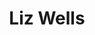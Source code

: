 ---
title: Liz Wells
headshot: images/uploads/Liz_Wells.jpg
job: User Experience Designer at Stink Studios
bio: Liz Wells is a user experience designer based in Brooklyn, New York. Her work combines a background in graphic design with technology and user-centered design thinking. Liz currently works at Stink Studios, where she is responsible for all phases of the UX process, from concepting and information architecture to wireframing and prototyping. Liz advises visual designers and developers throughout the lifecycle of a project to help them meet Stink’s high standards for usability and design. While at Stink Studios, Liz has created products and experiences for a wide range of brands in music, automotive, technology, fashion, media, and nonprofit. Her work has been recognized by The One Show, The Webbys, Awwwards, FWA, Communication Arts, Cannes Lions and D&AD, and featured in The Next Web, The Verge, The New York Times, Quartz, BuzzFeed, Adweek, and Artsy to name a few. Her work on for the Equal Justice Initiative was showcased in an exhibit at the Brooklyn Museum during the summer of 2017 entitled The Legacy of Lynching&#58; Confronting Racial Terror in America, and is currently on display at The Legacy Museum in Montgomery, Alabama. Liz received her BFA in Graphic Design from the Rochester Institute of Technology in 2015. Her foundation in design thinking informs her work as a UX designer. She has guest lectured at SVA and taught a workshop at RIT. In 2017, Liz was a finalist for Young Guns 15 by the The One Club for Creativity/ADC. She has a passion for raising the voices of women and non-binary people, which is why she co-founded Desk Lunch, a newsletter for people in the minority to share personal stories of what it's like to work in the creative industry. She publishes a new issue of Desk Lunch weekly.
webpage: http://www.lizvwells.com/
---